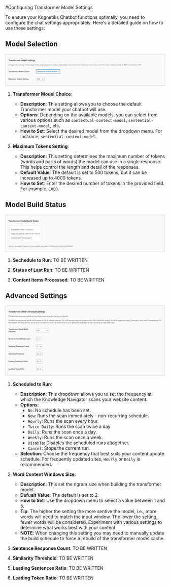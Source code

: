 #Configuring Transformer Model Settings

To ensure your Kognetiks Chatbot functions optimally, you need to configure the chat settings appropriately. Here's a detailed guide on how to use these settings:

## Model Selection

![Transformer Model Settings](transformer-model-settings.png)

1. **Transformer Model Choice**:
   - **Description**: This setting allows you to choose the default Transformer model your chatbot will use.
   - **Options**: Depending on the available models, you can select from various options such as `contextual-context-model`, `sentential-context-model`, etc.
   - **How to Set**: Select the desired model from the dropdown menu. For instance, `sentential-context-model`.

2. **Maximum Tokens Setting**:
   - **Description**: This setting determines the maximum number of tokens (words and parts of words) the model can use in a single response. This helps control the length and detail of the responses.
   - **Default Value**: The default is set to 500 tokens, but it can be increased up to 4000 tokens.
   - **How to Set**: Enter the desired number of tokens in the provided field. For example, `1000`.

## Model Build Status

![Transformer Model Build Status](transformer-model-build-status.png)

1. **Sechedule to Run**:
    TO BE WRITTEN

2. **Status of Last Run**:
    TO BE WRITTEN

3. **Content Items Processed**:
    TO BE WRITTEN

## Advanced Settings

![Transformer Model Advanced Settings](transformer-model-advanced-settings.png)

1. **Scheduled to Run**:

   - **Description**: This dropdown allows you to set the frequency at which the Knowledge Navigator scans your website content.
   - **Options**: 
     - `No`: No schedule has been set.
     - `Now`: Runs the scan immediately - non-recurring schedule.
     - `Hourly`: Runs the scan every hour.
     - `Twice Daily`: Runs the scan twice a day.
     - `Daily`: Runs the scan once a day.
     - `Weekly`: Runs the scan once a week.
     - `Disable`: Disables the scheduled runs altogether.
     - `Cancel`: Stops the current run.
   - **Selection**: Choose the frequency that best suits your content update schedule. For frequently updated sites, `Hourly` or `Daily` is recommended.

2. **Word Content Windows Size**:
    - **Description**: This set the ngram size when building the transformer model.
    - **Defualt Value**: The default is set to 2.
    - **How to Set**: Use the dropdown menu to select a value between 1 and 5.
    - **Tip**: The higher the setting the more sentive the model, i.e., more words will need to match the input window.  The lower the setting, fewer words will be considered.  Experiment with various settings to determine what works best with your content.
    - **NOTE**: When changing this setting you may need to manually update the build schedule to force a rebuild of the transformer model cache.

3. **Sentence Response Count**:
    TO BE WRITTEN

4. **Similarity Threshold**:
    TO BE WRITTEN

5. **Leading Sentences Ratio**:
    TO BE WRITTEN

6. **Leading Token Ratio**:
    TO BE WRITTEN

